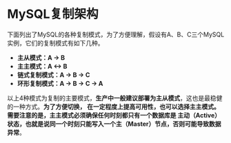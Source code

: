 MySQL复制架构
================================================================================
下面列出了MySQL的各种复制模式，为了方便理解，假设有A、B、C三个MySQL实例，它们的复制模式有如下几种。
+ **主从模式：A  -> B**
+ **主主模式：A <-> B**
+ **链式复制模式：A -> B -> C**
+ **环形复制模式：A -> B -> C -> A**

以上4种模式为复制的主要模式，**生产中一般建议部署为主从模式**，这也是最稳健的一种方式。**为了方便切换，
在一定程度上提高可用性，也可以选择主主模式。需要注意的是，主主模式必须确保任何时刻都只有一个数据库是
主动（Active）状态，也就是说同一个时刻只能写入一个主（Master）节点，否则可能导致数据异常**。
